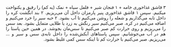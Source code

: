 <p style="direction:rtl;text-align:justify;">
۳ قاشق غذاخوری خامه + ۱ فنجان شیر + فلفل سیاه + نمک (یه کم) را رقیق و یکنواخت میکنیم. سپس ۱ قاشق غذاخوری پنیر پارمزان داخل آن می‌ریزیم.
۲ بند انگشت کره را داخل تابه می‌گذاریم و شعله را روشن می‌کنیم تا آب بشود.
۲ حبه سیر را خرد می‌کنیم و اضافه می‌کنیم در کره. صبر می‌کنیم سیر رنگش به زرد یا طلایی متمایل بشود. 
بعد سس را می‌ریزیم و روی حرارت کم صبر می‌کنیم تا سس‌مان بجوشد.
در همین حین پاستا را هم در آب می‌جوشانیم.
سپس پاستاهای آبکش‌شده را داخل تابه‌ی سس و سیر و ... می‌ریزیم. 
صبر می‌کنیم با حرارت کم تا اینکه سس کمی غلیظ بشود.
</p>